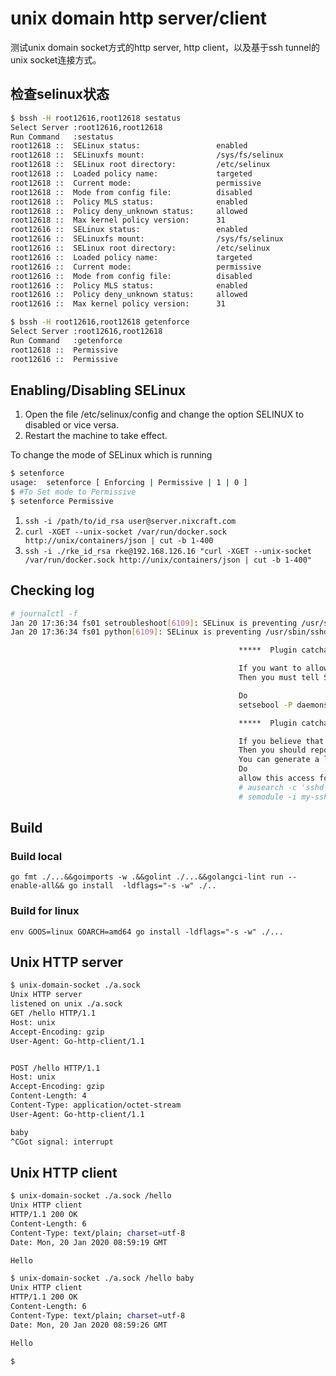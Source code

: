 # unix domain http server/client

测试unix domain socket方式的http server, http client，以及基于ssh tunnel的unix socket连接方式。

## 检查selinux状态

```bash
$ bssh -H root12616,root12618 sestatus
Select Server :root12616,root12618
Run Command   :sestatus
root12618 ::  SELinux status:                 enabled
root12618 ::  SELinuxfs mount:                /sys/fs/selinux
root12618 ::  SELinux root directory:         /etc/selinux
root12618 ::  Loaded policy name:             targeted
root12618 ::  Current mode:                   permissive
root12618 ::  Mode from config file:          disabled
root12618 ::  Policy MLS status:              enabled
root12618 ::  Policy deny_unknown status:     allowed
root12618 ::  Max kernel policy version:      31
root12616 ::  SELinux status:                 enabled
root12616 ::  SELinuxfs mount:                /sys/fs/selinux
root12616 ::  SELinux root directory:         /etc/selinux
root12616 ::  Loaded policy name:             targeted
root12616 ::  Current mode:                   permissive
root12616 ::  Mode from config file:          disabled
root12616 ::  Policy MLS status:              enabled
root12616 ::  Policy deny_unknown status:     allowed
root12616 ::  Max kernel policy version:      31

$ bssh -H root12616,root12618 getenforce
Select Server :root12616,root12618
Run Command   :getenforce
root12618 ::  Permissive
root12616 ::  Permissive
```

## Enabling/Disabling SELinux

1. Open the file  /etc/selinux/config  and change the option SELINUX to disabled or vice versa.
1. Restart the machine to take effect.

To change the mode of SELinux which is running

```bash
$ setenforce
usage:  setenforce [ Enforcing | Permissive | 1 | 0 ]
$ #To Set mode to Permissive
$ setenforce Permissive
```

1. `ssh -i /path/to/id_rsa user@server.nixcraft.com`
1. `curl -XGET --unix-socket /var/run/docker.sock http://unix/containers/json | cut -b 1-400`
1. `ssh -i ./rke_id_rsa rke@192.168.126.16 "curl -XGET --unix-socket /var/run/docker.sock http://unix/containers/json | cut -b 1-400"`

## Checking log

```bash
# journalctl -f
Jan 20 17:36:34 fs01 setroubleshoot[6109]: SELinux is preventing /usr/sbin/sshd from connectto access on the unix_stream_socket /run/docker.sock. For complete SELinux messages run: sealert -l 9ca80d93-76bf-47fb-9116-0df43240da8b
Jan 20 17:36:34 fs01 python[6109]: SELinux is preventing /usr/sbin/sshd from connectto access on the unix_stream_socket /run/docker.sock.

                                                   *****  Plugin catchall_boolean (89.3 confidence) suggests   ******************

                                                   If you want to allow daemons to enable cluster mode
                                                   Then you must tell SELinux about this by enabling the 'daemons_enable_cluster_mode' boolean.

                                                   Do
                                                   setsebool -P daemons_enable_cluster_mode 1

                                                   *****  Plugin catchall (11.6 confidence) suggests   **************************

                                                   If you believe that sshd should be allowed connectto access on the docker.sock unix_stream_socket by default.
                                                   Then you should report this as a bug.
                                                   You can generate a local policy module to allow this access.
                                                   Do
                                                   allow this access for now by executing:
                                                   # ausearch -c 'sshd' --raw | audit2allow -M my-sshd
                                                   # semodule -i my-sshd.pp
```

## Build

### Build local

`go fmt ./...&&goimports -w .&&golint ./...&&golangci-lint run --enable-all&& go install  -ldflags="-s -w" ./..`

### Build for linux

`env GOOS=linux GOARCH=amd64 go install -ldflags="-s -w" ./...`

## Unix HTTP server

```bash
$ unix-domain-socket ./a.sock
Unix HTTP server
listened on unix ./a.sock
GET /hello HTTP/1.1
Host: unix
Accept-Encoding: gzip
User-Agent: Go-http-client/1.1


POST /hello HTTP/1.1
Host: unix
Accept-Encoding: gzip
Content-Length: 4
Content-Type: application/octet-stream
User-Agent: Go-http-client/1.1

baby
^CGot signal: interrupt
```

## Unix HTTP client

```bash
$ unix-domain-socket ./a.sock /hello
Unix HTTP client
HTTP/1.1 200 OK
Content-Length: 6
Content-Type: text/plain; charset=utf-8
Date: Mon, 20 Jan 2020 08:59:19 GMT

Hello

$ unix-domain-socket ./a.sock /hello baby
Unix HTTP client
HTTP/1.1 200 OK
Content-Length: 6
Content-Type: text/plain; charset=utf-8
Date: Mon, 20 Jan 2020 08:59:26 GMT

Hello

$
```
